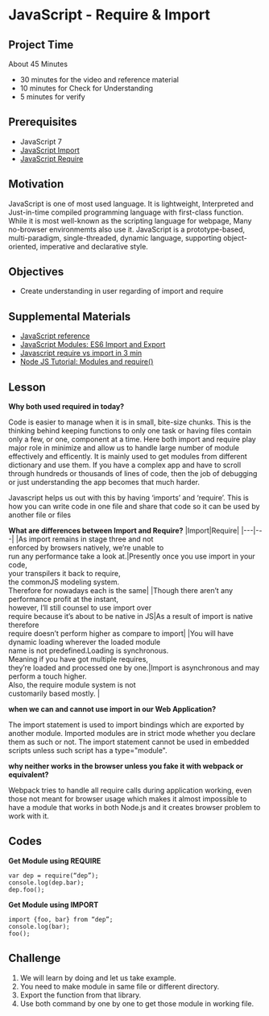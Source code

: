 # JavaScript - Require & Import

## Project Time

About 45 Minutes

- 30 minutes for the video and reference material
- 10 minutes for Check for Understanding
- 5 minutes for verify

## Prerequisites

- JavaScript 7
- [JavaScript Import](https://developer.mozilla.org/en-US/docs/Web/JavaScript/Reference/Statements/import)
- [JavaScript Require](https://nodejs.org/en/knowledge/getting-started/what-is-require/)

## Motivation

JavaScript is one of most used language. It is lightweight, Interpreted and Just-in-time compiled programming language with first-class function. While it is most well-known as the scripting language for webpage, Many no-browser environmemts also use it. JavaScript is a prototype-based, multi-paradigm, single-threaded, dynamic language, supporting object-oriented, imperative and declarative style.

## Objectives

- Create understanding in user regarding of import and require

## Supplemental Materials

- [JavaScript reference](https://developer.mozilla.org/en-US/docs/Web/JavaScript/Reference)
- [JavaScript Modules: ES6 Import and Export](https://www.youtube.com/watch?v=_3oSWwapPKQ)
- [Javascript require vs import in 3 min](https://www.youtube.com/watch?v=vGEnYyO_r2g)
- [Node JS Tutorial: Modules and require()](https://www.youtube.com/results?search_query=understand+require+in+javascript)

## Lesson

**Why both used required in today?**

Code is easier to manage when it is in small, bite-size chunks. This is the thinking behind keeping functions to only one task or having files contain only a few, or one, component at a time. Here both import and require play major role in minimize and allow us to handle large number of module effectively and efficently. It is mainly used to get modules from different dictionary and use them. If you have a complex app and have to scroll through hundreds or thousands of lines of code, then the job of debugging or just understanding the app becomes that much harder.

Javascript helps us out with this by having ‘imports’ and ‘require’. This is how you can write code in one file and share that code so it can be used by another file or files

**What are differences between Import and Require?**
|Import|Require|
|---|---|
|As import remains in stage three and not<br> enforced by browsers natively, we’re unable to<br> run any performance take a look at.|Presently once you use import in your code,<br> your transpilers it back to require,<br> the commonJS modeling system. <br>Therefore for nowadays each is the same|
|Though there aren’t any performance profit at the instant,<br> however, I’ll still counsel to use import over<br> require because it’s about to be native in JS|As a result of import is native therefore<br>require doesn’t perform higher as compare to import|
|You will have dynamic loading wherever the loaded module<br> name is not predefined.Loading is synchronous.<br> Meaning if you have got multiple requires,<br> they’re loaded and processed one by one.|Import is asynchronous and may perform a touch higher.<br> Also, the require module system is not<br> customarily based mostly. |

**when we can and cannot use import in our Web Application?**

The import statement is used to import bindings which are exported by another module. Imported modules are in strict mode whether you declare them as such or not. The import statement cannot be used in embedded scripts unless such script has a type="module".

**why neither works in the browser unless you fake it with webpack or equivalent?**

Webpack tries to handle all require calls during application working, even those not meant for browser usage which makes it almost impossible to have a module that works in both Node.js and it creates browser problem to work with it.


## Codes

**Get Module using REQUIRE**

```
var dep = require(“dep”);
console.log(dep.bar);
dep.foo();
```

**Get Module using IMPORT**

```
import {foo, bar} from “dep”;
console.log(bar);
foo();
```

## Challenge

1. We will learn by doing and let us take example.
2. You need to make module in same file or different directory.
3. Export the function from that library.
4. Use both command by one by one to get those module in working file.
